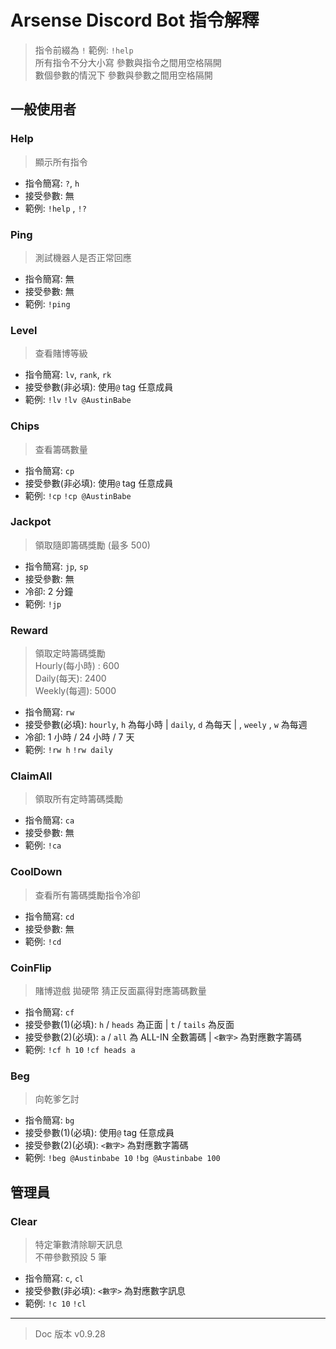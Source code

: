 # Arsense Discord Bot 指令解釋

> 指令前綴為 `!` 範例: `!help`  
> 所有指令不分大小寫 參數與指令之間用空格隔開  
> 數個參數的情況下 參數與參數之間用空格隔開

## 一般使用者

### Help

> 顯示所有指令

- 指令簡寫: `?`, `h`
- 接受參數: 無
- 範例: `!help` , `!?`

### Ping

> 測試機器人是否正常回應

- 指令簡寫: 無
- 接受參數: 無
- 範例: `!ping`

### Level

> 查看賭博等級

- 指令簡寫: `lv`, `rank`, `rk`
- 接受參數(非必填): 使用`@` tag 任意成員
- 範例: `!lv` `!lv @AustinBabe`

### Chips

> 查看籌碼數量

- 指令簡寫: `cp`
- 接受參數(非必填): 使用`@` tag 任意成員
- 範例: `!cp` `!cp @AustinBabe`

### Jackpot

> 領取隨即籌碼獎勵 (最多 500)

- 指令簡寫: `jp`, `sp`
- 接受參數: 無
- 冷卻: 2 分鐘
- 範例: `!jp`

### Reward

> 領取定時籌碼獎勵  
> Hourly(每小時) : 600  
> Daily(每天): 2400  
> Weekly(每週): 5000

- 指令簡寫: `rw`
- 接受參數(必填): `hourly`, `h` 為每小時 | `daily`, `d` 為每天 | , `weely` , `w` 為每週
- 冷卻: 1 小時 / 24 小時 / 7 天
- 範例: `!rw h` `!rw daily`

### ClaimAll

> 領取所有定時籌碼獎勵

- 指令簡寫: `ca`
- 接受參數: 無
- 範例: `!ca`

### CoolDown

> 查看所有籌碼獎勵指令冷卻

- 指令簡寫: `cd`
- 接受參數: 無
- 範例: `!cd`

### CoinFlip

> 賭博遊戲
> 拋硬幣 猜正反面贏得對應籌碼數量

- 指令簡寫: `cf`
- 接受參數(1)(必填): `h` / `heads` 為正面 | `t` / `tails` 為反面
- 接受參數(2)(必填): `a` / `all` 為 ALL-IN 全數籌碼 | `<數字>` 為對應數字籌碼
- 範例: `!cf h 10` `!cf heads a`

### Beg

> 向乾爹乞討

- 指令簡寫: `bg`
- 接受參數(1)(必填): 使用`@` tag 任意成員
- 接受參數(2)(必填): `<數字>` 為對應數字籌碼
- 範例: `!beg @Austinbabe 10` `!bg @Austinbabe 100`

## 管理員

### Clear

> 特定筆數清除聊天訊息  
> 不帶參數預設 5 筆

- 指令簡寫: `c`, `cl`
- 接受參數(非必填): `<數字>` 為對應數字訊息
- 範例: `!c 10` `!cl`

---

> Doc 版本 v0.9.28
